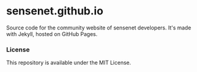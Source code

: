 # sensenet.github.io

Source code for the community website of sensenet developers. It's made with Jekyll, hosted on GitHub Pages.

### License
This repository is available under the MIT License.
